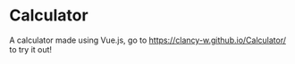 # Calculator
A calculator made using Vue.js, go to https://clancy-w.github.io/Calculator/ to try it out!
